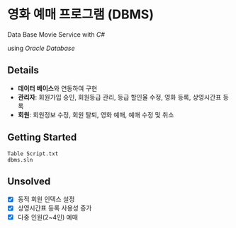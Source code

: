 # 영화 예매 프로그램 (DBMS)
Data Base Movie Service with *C#*

using *Oracle Database*

## Details
- **데이터 베이스**와 연동하여 구현
- **관리자**: 회원가입 승인, 회원등급 관리, 등급 할인율 수정, 영화 등록, 상영시간표 등록
- **회원**: 회원정보 수정, 회원 탈퇴, 영화 예매, 예매 수정 및 취소

## Getting Started
```
Table Script.txt
dbms.sln
```

## Unsolved
- [x] 동적 회원 인덱스 설정
- [x] 상영시간표 등록 사용성 증가
- [x] 다중 인원(2~4인) 예매
